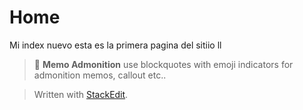 
# Home

Mi index nuevo
esta es la primera pagina del sitiio 
ll

> :memo: **Memo Admonition**
use blockquotes
with emoji indicators for
admonition memos, callout etc..




> Written with [StackEdit](https://stackedit.io/).
<!--stackedit_data:
eyJoaXN0b3J5IjpbLTE2MTE2MDg5MjQsMTA4NTA3Mjk5OSwtMT
Y2MTY3NTIwNywtOTI5NDY0NDA4LDQ4OTkyODE2OSwtNzc1ODg0
MzYyXX0=
-->